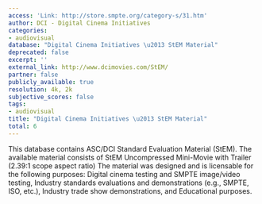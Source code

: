 ```yaml
---
access: 'Link: http://store.smpte.org/category-s/31.htm'
author: DCI - Digital Cinema Initiatives
categories:
- audiovisual
database: "Digital Cinema Initiatives \u2013 StEM Material"
deprecated: false
excerpt: ''
external_link: http://www.dcimovies.com/StEM/
partner: false
publicly_available: true
resolution: 4k, 2k
subjective_scores: false
tags:
- audiovisual
title: "Digital Cinema Initiatives \u2013 StEM Material"
total: 6
---
```


This database contains ASC/DCI Standard Evaluation Material (StEM). The available material consists of StEM Uncompressed Mini-Movie with Trailer (2.39:1 scope aspect ratio) The material was designed and is licensable for the following purposes: Digital cinema testing and SMPTE image/video testing, Industry standards evaluations and demonstrations (e.g., SMPTE, ISO, etc.), Industry trade show demonstrations, and Educational purposes.